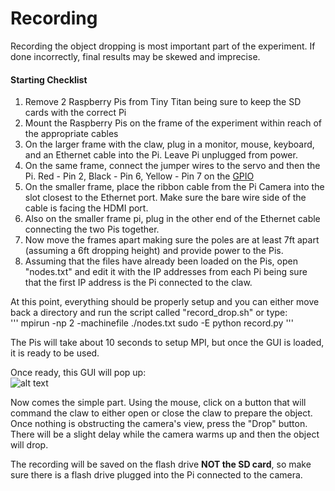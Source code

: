 Recording
=========

Recording the object dropping is most important part of the experiment. If done incorrectly, final results may be skewed and imprecise.

#### Starting Checklist  
   1. Remove 2 Raspberry Pis from Tiny Titan being sure to keep the SD cards with the correct Pi  
   2. Mount the Raspberry Pis on the frame of the experiment within reach of the appropriate cables  
   3. On the larger frame with the claw, plug in a monitor, mouse, keyboard, and an Ethernet cable into the Pi. Leave Pi unplugged from power.
   4. On the same frame, connect the jumper wires to the servo and then the Pi. Red - Pin 2, Black - Pin 6, Yellow - Pin 7 on the [GPIO](http://www.andremiller.net/wp-content/uploads/2013/01/RaspberryPiPinouts2.png)  
   5. On the smaller frame, place the ribbon cable from the Pi Camera into the slot closest to the Ethernet port. Make sure the bare wire side of the cable is facing the HDMI port.  
   6. Also on the smaller frame pi, plug in the other end of the Ethernet cable connecting the two Pis together.  
   7. Now move the frames apart making sure the poles are at least 7ft apart (assuming a 6ft dropping height) and provide power to the Pis.  
   8. Assuming that the files have already been loaded on the Pis, open "nodes.txt" and edit it with the IP addresses from each Pi being sure that the first IP address is the Pi connected to the claw.  

At this point, everything should be properly setup and you can either move back a directory and run the script called "record_drop.sh" or type:  
'''
mpirun -np 2 -machinefile ./nodes.txt sudo -E python record.py
'''

The Pis will take about 10 seconds to setup MPI, but once the GUI is loaded, it is ready to be used.

Once ready, this GUI will pop up:  
![alt text](https://github.com/mjdonovan410/TinyTitan-PhysicsExperiment/raw/master/Record/Images/gui.png "Record GUI")

Now comes the simple part. Using the mouse, click on a button that will command the claw to either open or close the claw to prepare the object. 
Once nothing is obstructing the camera's view, press the "Drop" button. There will be a slight delay while the camera warms up and then the object will drop.

The recording will be saved on the flash drive **NOT the SD card**, so make sure there is a flash drive plugged into the Pi connected to the camera.
